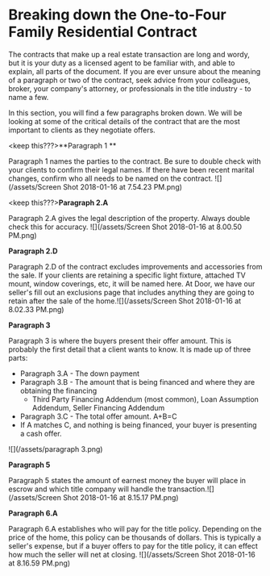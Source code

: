 # Breaking down the One-to-Four Family Residential Contract

The contracts that make up a real estate transaction are long and wordy, but it is your duty as a licensed agent to be familiar with, and able to explain, all parts of the document. If you are ever unsure about the meaning of a paragraph or two of the contract, seek advice from your colleagues, broker, your company's attorney, or professionals in the title industry - to name a few.

In this section, you will find a few paragraphs broken down. We will be looking at some of the critical details of the contract that are the most important to clients as they negotiate offers.

&lt;keep this???&gt;**Paragraph 1 **

Paragraph 1 names the parties to the contract. Be sure to double check with your clients to confirm their legal names. If there have been recent marital changes, confirm who all needs to be named on the contract. ![](/assets/Screen Shot 2018-01-16 at 7.54.23 PM.png)

&lt;keep this???&gt;**Paragraph 2.A**

Paragraph 2.A gives the legal description of the property. Always double check this for accuracy. ![](/assets/Screen Shot 2018-01-16 at 8.00.50 PM.png)

**Paragraph 2.D**

Paragraph 2.D of the contract excludes improvements and accessories from the sale. If your clients are retaining a specific light fixture, attached TV mount, window coverings, etc, it will be named here. At Door, we have our seller's fill out an exclusions page that includes anything they are going to retain after the sale of the home.![](/assets/Screen Shot 2018-01-16 at 8.02.33 PM.png)

**Paragraph 3**

Paragraph 3 is where the buyers present their offer amount. This is probably the first detail that a client wants to know. It is made up of three parts:

* Paragraph 3.A - The down payment 
* Paragraph 3.B - The amount that is being financed and where they are obtaining the financing 
  * Third Party Financing Addendum \(most common\), Loan Assumption Addendum, Seller Financing Addendum
* Paragraph 3.C - The total offer amount. A+B=C
* If A matches C, and nothing is being financed, your buyer is presenting a cash offer.

![](/assets/paragraph 3.png)

**Paragraph 5**

Paragraph 5 states the amount of earnest money the buyer will place in escrow and which title company will handle the transaction.![](/assets/Screen Shot 2018-01-16 at 8.15.17 PM.png)

**Paragraph 6.A**

Paragraph 6.A establishes who will pay for the title policy. Depending on the price of the home, this policy can be thousands of dollars. This is typically a seller's expense, but if a buyer offers to pay for the title policy, it can effect how much the seller will net at closing. ![](/assets/Screen Shot 2018-01-16 at 8.16.59 PM.png)

